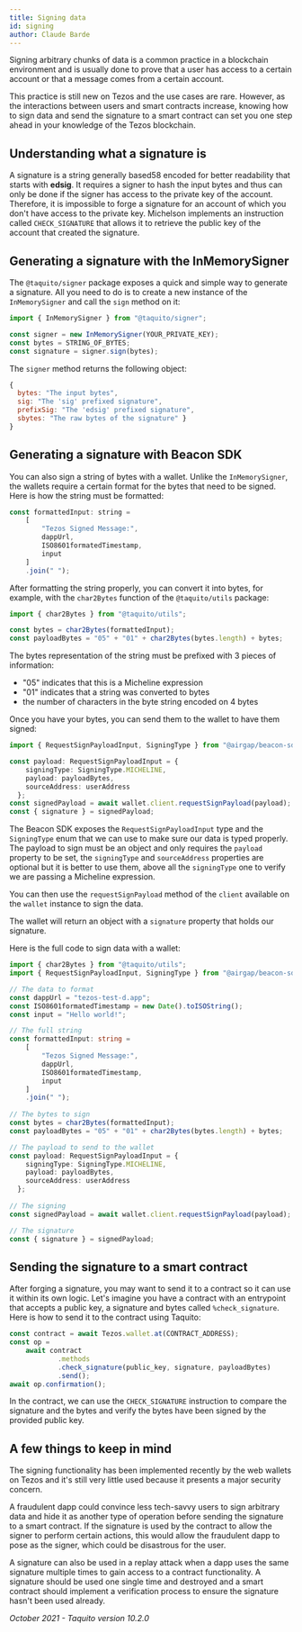 ```yaml
---
title: Signing data
id: signing
author: Claude Barde
---
```


Signing arbitrary chunks of data is a common practice in a blockchain environment and is usually done to prove that a user has access to a certain account or that a message comes from a certain account.

This practice is still new on Tezos and the use cases are rare. However, as the interactions between users and smart contracts increase, knowing how to sign data and send the signature to a smart contract can set you one step ahead in your knowledge of the Tezos blockchain.

## Understanding what a signature is
A signature is a string generally based58 encoded for better readability that starts with **edsig**. It requires a signer to hash the input bytes and thus can only be done if the signer has access to the private key of the account. Therefore, it is impossible to forge a signature for an account of which you don't have access to the private key. Michelson implements an instruction called `CHECK_SIGNATURE` that allows it to retrieve the public key of the account that created the signature.

## Generating a signature with the InMemorySigner
The `@taquito/signer` package exposes a quick and simple way to generate a signature. All you need to do is to create a new instance of the `InMemorySigner` and call the `sign` method on it:

```js
import { InMemorySigner } from "@taquito/signer";

const signer = new InMemorySigner(YOUR_PRIVATE_KEY);
const bytes = STRING_OF_BYTES;
const signature = signer.sign(bytes);
```

The `signer` method returns the following object:

```js
{
  bytes: "The input bytes",
  sig: "The 'sig' prefixed signature",
  prefixSig: "The 'edsig' prefixed signature",
  sbytes: "The raw bytes of the signature" }
}
```

## Generating a signature with Beacon SDK
You can also sign a string of bytes with a wallet. Unlike the `InMemorySigner`, the wallets require a certain format for the bytes that need to be signed. Here is how the string must be formatted:

```js
const formattedInput: string = 
    [
        "Tezos Signed Message:",
        dappUrl,
        ISO8601formatedTimestamp,
        input
    ]
    .join(" ");
```

After formatting the string properly, you can convert it into bytes, for example, with the `char2Bytes` function of the `@taquito/utils` package:

```js
import { char2Bytes } from "@taquito/utils";

const bytes = char2Bytes(formattedInput);
const payloadBytes = "05" + "01" + char2Bytes(bytes.length) + bytes;
```
The bytes representation of the string must be prefixed with 3 pieces of information:
- "05" indicates that this is a Micheline expression
- "01" indicates that a string was converted to bytes
- the number of characters in the byte string encoded on 4 bytes

Once you have your bytes, you can send them to the wallet to have them signed:

```typescript
import { RequestSignPayloadInput, SigningType } from "@airgap/beacon-sdk";

const payload: RequestSignPayloadInput = {
    signingType: SigningType.MICHELINE,
    payload: payloadBytes,
    sourceAddress: userAddress
  };
const signedPayload = await wallet.client.requestSignPayload(payload);
const { signature } = signedPayload;
```

The Beacon SDK exposes the `RequestSignPayloadInput` type and the `SigningType` enum that we can use to make sure our data is typed properly. The payload to sign must be an object and only requires the `payload` property to be set, the `signingType` and `sourceAddress` properties are optional but it is better to use them, above all the `signingType` one to verify we are passing a Micheline expression.

You can then use the `requestSignPayload` method of the `client` available on the `wallet` instance to sign the data.

The wallet will return an object with a `signature` property that holds our signature.

Here is the full code to sign data with a wallet:

```ts
import { char2Bytes } from "@taquito/utils";
import { RequestSignPayloadInput, SigningType } from "@airgap/beacon-sdk";

// The data to format
const dappUrl = "tezos-test-d.app";
const ISO8601formatedTimestamp = new Date().toISOString();
const input = "Hello world!";

// The full string
const formattedInput: string = 
    [
        "Tezos Signed Message:",
        dappUrl,
        ISO8601formatedTimestamp,
        input
    ]
    .join(" ");
    
// The bytes to sign
const bytes = char2Bytes(formattedInput);
const payloadBytes = "05" + "01" + char2Bytes(bytes.length) + bytes;

// The payload to send to the wallet
const payload: RequestSignPayloadInput = {
    signingType: SigningType.MICHELINE,
    payload: payloadBytes,
    sourceAddress: userAddress
  };
  
// The signing
const signedPayload = await wallet.client.requestSignPayload(payload);

// The signature
const { signature } = signedPayload;
```

## Sending the signature to a smart contract
After forging a signature, you may want to send it to a contract so it can use it within its own logic. Let's imagine you have a contract with an entrypoint that accepts a public key, a signature and bytes called `%check_signature`. Here is how to send it to the contract using Taquito:

```js
const contract = await Tezos.wallet.at(CONTRACT_ADDRESS);
const op = 
    await contract
            .methods
            .check_signature(public_key, signature, payloadBytes)
            .send();
await op.confirmation();
```

In the contract, we can use the `CHECK_SIGNATURE` instruction to compare the signature and the bytes and verify the bytes have been signed by the provided public key.

## A few things to keep in mind
The signing functionality has been implemented recently by the web wallets on Tezos and it's still very little used because it presents a major security concern.

A fraudulent dapp could convince less tech-savvy users to sign arbitrary data and hide it as another type of operation before sending the signature to a smart contract. If the signature is used by the contract to allow the signer to perform certain actions, this would allow the fraudulent dapp to pose as the signer, which could be disastrous for the user.

A signature can also be used in a replay attack when a dapp uses the same signature multiple times to gain access to a contract functionality. A signature should be used one single time and destroyed and a smart contract should implement a verification process to ensure the signature hasn't been used already.

*October 2021 - Taquito version 10.2.0*